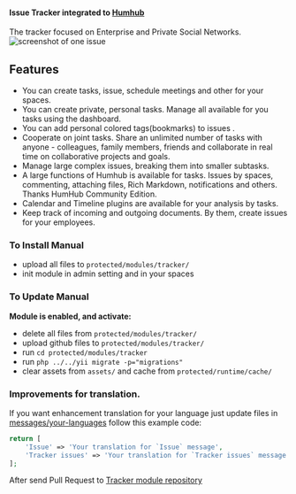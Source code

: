 #### Issue Tracker integrated to [Humhub](https://github.com/humhub/humhub)

The tracker focused on Enterprise and Private Social Networks.
![screenshot of one issue](https://cloud.githubusercontent.com/assets/874234/25657653/907516a0-3007-11e7-9430-0956bc2febf2.jpg)

## Features
- You can create tasks, issue, schedule meetings and other for your spaces.
- You can create private, personal tasks. Manage all available for you tasks using the dashboard.
- You can add personal colored tags(bookmarks) to issues .
- Cooperate on joint tasks. Share an unlimited number of tasks with anyone - colleagues, family members, friends and
 collaborate in real time on collaborative projects and goals.
- Manage large complex issues, breaking them into smaller subtasks.
- A large functions of Humhub is available for tasks. Issues by spaces, commenting, attaching files, Rich Markdown,
 notifications and others. Thanks HumHub Community Edition.
- Calendar and Timeline plugins are available for your analysis by tasks.
- Keep track of incoming and outgoing documents. By them, create issues for your employees.

### To Install Manual
- upload all files to `protected/modules/tracker/`
- init module in admin setting and in your spaces

### To Update Manual
**Module is enabled, and activate:**

- delete all files from `protected/modules/tracker/`
- upload github files to `protected/modules/tracker/`
- run `cd protected/modules/tracker`
- run `php ../../yii migrate -p="migrations"`
- clear assets from `assets/` and cache from `protected/runtime/cache/`

### Improvements for translation.

If you want enhancement translation for your language just update files in [messages/your-languages](messages/)
follow this example code:

```php
return [
    'Issue' => 'Your translation for `Issue` message',
    'Tracker issues' => 'Your translation for `Tracker issues` message',
];
```

After send Pull Request to [Tracker module repository](https://github.com/githubjeka/tracker-issues)

